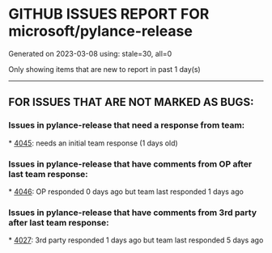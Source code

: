 
# GITHUB ISSUES REPORT FOR microsoft/pylance-release


Generated on 2023-03-08 using: stale=30, all=0


Only showing items that are new to report in past 1 day(s)


---

## FOR ISSUES THAT ARE NOT MARKED AS BUGS:


### Issues in pylance-release that need a response from team:


\* [4045](https://github.com/microsoft/pylance-release/issues/4045 "linting for `__new__` is not working properly"): needs an initial team response (1 days old)

### Issues in pylance-release that have comments from OP after last team response:


\* [4046](https://github.com/microsoft/pylance-release/issues/4046 "`Concatenate` does not work with `TypeVarTuple`."): OP responded 0 days ago but team last responded 1 days ago

### Issues in pylance-release that have comments from 3rd party after last team response:


\* [4027](https://github.com/microsoft/pylance-release/issues/4027 "Pylance support for FastAPI"): 3rd party responded 1 days ago but team last responded 5 days ago

